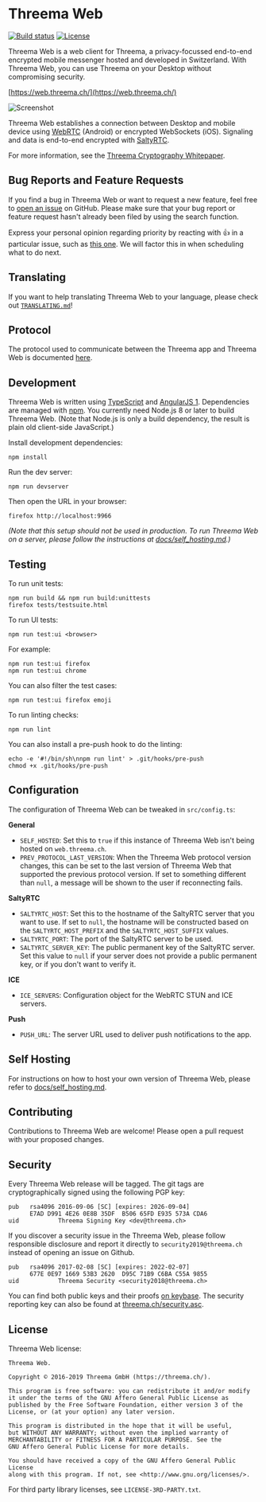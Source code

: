 # Threema Web

[![Build status](https://circleci.com/gh/threema-ch/threema-web.svg?style=shield&circle-token=:circle-token)](https://circleci.com/gh/threema-ch/threema-web)
[![License](https://img.shields.io/badge/License-AGPLv3-blue.svg)](https://github.com/threema-ch/threema-web/blob/master/LICENSE.txt)

Threema Web is a web client for Threema, a privacy-focussed end-to-end
encrypted mobile messenger hosted and developed in Switzerland. With Threema
Web, you can use Threema on your Desktop without compromising security.

[https://web.threema.ch/](https://web.threema.ch/)

![Screenshot](https://threema.ch/images/webclient_header.png)

Threema Web establishes a connection between Desktop and mobile device using
[WebRTC](https://webrtc.org/) (Android) or encrypted WebSockets (iOS).
Signaling and data is end-to-end encrypted with [SaltyRTC](https://saltyrtc.org/).

For more information, see the [Threema Cryptography
Whitepaper](https://threema.ch/press-files/2_documentation/cryptography_whitepaper.pdf).


## Bug Reports and Feature Requests

If you find a bug in Threema Web or want to request a new feature, feel free to
[open an issue](https://github.com/threema-ch/threema-web/issues/new) on
GitHub. Please make sure that your bug report or feature request hasn't already
been filed by using the search function.

Express your personal opinion regarding priority by reacting with :+1: in a
particular issue, such as [this one](https://github.com/threema-ch/threema-web/issues/58).
We will factor this in when scheduling what to do next.


## Translating

If you want to help translating Threema Web to your language, please check out
[`TRANSLATING.md`](./TRANSLATING.md)!


## Protocol

The protocol used to communicate between the Threema app and Threema Web
is documented [here](https://threema-ch.github.io/app-remote-protocol/).


## Development

Threema Web is written using [TypeScript](https://www.typescriptlang.org/) and
[AngularJS 1](https://www.angularjs.org/). Dependencies are managed with
[npm](https://www.npmjs.com/). You currently need Node.js 8 or later to build
Threema Web. (Note that Node.js is only a build dependency, the result is plain
old client-side JavaScript.)

Install development dependencies:

    npm install

Run the dev server:

    npm run devserver

Then open the URL in your browser:

    firefox http://localhost:9966

*(Note that this setup should not be used in production. To run Threema
Web on a server, please follow the instructions at
[docs/self_hosting.md](docs/self_hosting.md).)*


## Testing

To run unit tests:

    npm run build && npm run build:unittests
    firefox tests/testsuite.html

To run UI tests:

    npm run test:ui <browser>

For example:

    npm run test:ui firefox
    npm run test:ui chrome

You can also filter the test cases:

    npm run test:ui firefox emoji

To run linting checks:

    npm run lint

You can also install a pre-push hook to do the linting:

    echo -e '#!/bin/sh\nnpm run lint' > .git/hooks/pre-push
    chmod +x .git/hooks/pre-push


## Configuration

The configuration of Threema Web can be tweaked in `src/config.ts`:

**General**

- `SELF_HOSTED`: Set this to `true` if this instance of Threema Web isn't being
  hosted on `web.threema.ch`.
- `PREV_PROTOCOL_LAST_VERSION`: When the Threema Web protocol version changes,
  this can be set to the last version of Threema Web that supported  the
  previous protocol version. If set to something different than `null`, a
  message will be shown to the user if reconnecting fails.

**SaltyRTC**

- `SALTYRTC_HOST`: Set this to the hostname of the SaltyRTC server that you
  want to use. If set to `null`, the hostname will be constructed based on the
  `SALTYRTC_HOST_PREFIX` and the `SALTYRTC_HOST_SUFFIX` values.
- `SALTYRTC_PORT`: The port of the SaltyRTC server to be used.
- `SALTYRTC_SERVER_KEY`: The public permanent key of the SaltyRTC server. Set
  this value to `null` if your server does not provide a public permanent key,
  or if you don't want to verify it.

**ICE**

- `ICE_SERVERS`: Configuration object for the WebRTC STUN and ICE servers.

**Push**

- `PUSH_URL`: The server URL used to deliver push notifications to the app.


## Self Hosting

For instructions on how to host your own version of Threema Web, please refer
to [docs/self_hosting.md](docs/self_hosting.md).


## Contributing

Contributions to Threema Web are welcome! Please open a pull request with your
proposed changes.


## Security

Every Threema Web release will be tagged. The git tags are cryptographically
signed using the following PGP key:

    pub   rsa4096 2016-09-06 [SC] [expires: 2026-09-04]
          E7AD D991 4E26 0E8B 35DF  B506 65FD E935 573A CDA6
    uid           Threema Signing Key <dev@threema.ch>

If you discover a security issue in the Threema Web, please follow responsible
disclosure and report it directly to `security2019@threema.ch` instead of
opening an issue on Github.

    pub   rsa4096 2017-02-08 [SC] [expires: 2022-02-07]
          677E 0E97 1669 53B3 2620  D95C 71B9 C6BA C55A 9855
    uid           Threema Security <security2018@threema.ch>

You can find both public keys and their proofs [on
keybase](https://keybase.io/threema). The security reporting key can also be
found at [threema.ch/security.asc](https://threema.ch/security.asc).


## License

Threema Web license:

    Threema Web.

    Copyright © 2016-2019 Threema GmbH (https://threema.ch/).

    This program is free software: you can redistribute it and/or modify
    it under the terms of the GNU Affero General Public License as
    published by the Free Software Foundation, either version 3 of the
    License, or (at your option) any later version.

    This program is distributed in the hope that it will be useful,
    but WITHOUT ANY WARRANTY; without even the implied warranty of
    MERCHANTABILITY or FITNESS FOR A PARTICULAR PURPOSE. See the
    GNU Affero General Public License for more details.

    You should have received a copy of the GNU Affero General Public License
    along with this program. If not, see <http://www.gnu.org/licenses/>.

For third party library licenses, see `LICENSE-3RD-PARTY.txt`.
